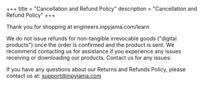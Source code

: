 +++
title = "Cancellation and Refund Policy"
description = "Cancellation and Refund Policy"
+++

Thank you for shopping at engineers.inpyjama.com/learn

We do not issue refunds for non-tangible irrevocable goods ("digital products") once the order is confirmed and the product is sent.
We recommend contacting us for assistance if you experience any issues receiving or downloading our products.
Contact us for any issues:

If you have any questions about our Returns and Refunds Policy, please contact us at: support@inpyjama.com
